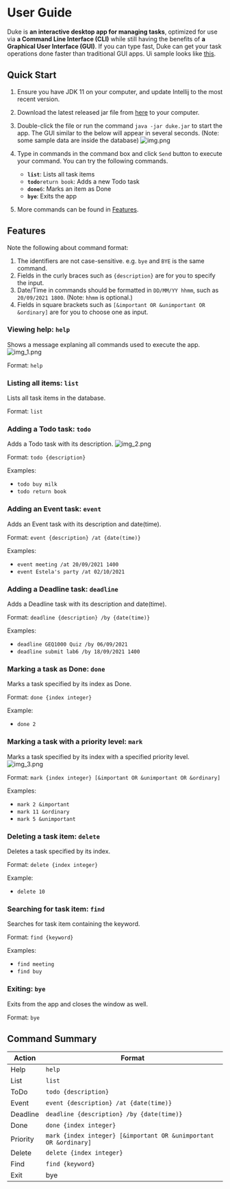 # User Guide

Duke is **an interactive desktop app for managing tasks**, optimized for use via **a Command Line Interface (CLI)** while still having the benefits of **a Graphical User Interface (GUI)**. If you can type fast, Duke can get your task operations done faster than traditional GUI apps. 
Ui sample looks like [this](https://github.com/wengYing227/ip/blob/master/docs/Ui.png).

## Quick Start

1. Ensure you have JDK 11 on your computer, and update Intellij to the most recent version.
2. Download the latest released jar file from [here](https://github.com/wengYing227/ip/releases) to your computer.
3. Double-click the file or run the command `java -jar duke.jar` to start the app. The GUI similar to the below will
appear in several seconds. (Note: some sample data are inside the database)
![img.png](img.png)

4. Type in commands in the command box and click `Send` button to execute your command.
You can try the following commands.
   - **`list`**: Lists all task items
   - **`todo`**`return book`: Adds a new Todo task
   - **`done`**`6`: Marks an item as Done
   - **`bye`**: Exits the app
5. More commands can be found in [Features](https://github.com/wengYing227/ip/blob/master/docs/README.md#features).

## Features 
Note the following about command format:
1. The identifiers are not case-sensitive. e.g. `bye` and `BYE` is the same command.
2. Fields in the curly braces such as `{description}` are for you to specify the input.
3. Date/Time in commands should be formatted in `DD/MM/YY hhmm`, such as `20/09/2021 1800`. (Note: `hhmm` is optional.)
4. Fields in square brackets such as `[&important OR &unimportant OR &ordinary]` are for you to choose one as input.
### Viewing help: `help`

Shows a message explaning all commands used to execute the app.
![img_1.png](img_1.png)

Format: `help`

### Listing all items: `list`

Lists all task items in the database.

Format: `list`

### Adding a Todo task: `todo`

Adds a Todo task with its description.
![img_2.png](img_2.png)

Format: `todo {description}`

Examples:
- `todo buy milk`
- `todo return book`

### Adding an Event task: `event`

Adds an Event task with its description and date(time).

Format: `event {description} /at {date(time)}`

Examples:
- `event meeting /at 20/09/2021 1400`
- `event Estela's party /at 02/10/2021`

### Adding a Deadline task: `deadline`

Adds a Deadline task with its description and date(time).

Format: `deadline {description} /by {date(time)}`

Examples:
- `deadline GEQ1000 Quiz /by 06/09/2021`
- `deadline submit lab6 /by 18/09/2021 1400`

### Marking a task as Done: `done`

Marks a task specified by its index as Done.

Format: `done {index integer}`

Example: 
- `done 2`

### Marking a task with a priority level: `mark`

Marks a task specified by its index with a specified priority level.
![img_3.png](img_3.png)

Format: `mark {index integer} [&important OR &unimportant OR &ordinary]`

Examples:
- `mark 2 &important`
- `mark 11 &ordinary`
- `mark 5 &unimportant`

### Deleting a task item: `delete`

Deletes a task specified by its index.

Format: `delete {index integer}`

Example:
- `delete 10`

### Searching for task item: `find`

Searches for task item containing the keyword.

Format: `find {keyword}`

Examples:
- `find meeting`
- `find buy`

### Exiting: `bye`

Exits from the app and closes the window as well.

Format: `bye`

## Command Summary
Action|Format
------|------
Help | `help`
List | `list`
ToDo | `todo {description}`
Event | `event {description} /at {date(time)}`
Deadline | `deadline {description} /by {date(time)}`
Done | `done {index integer}`
Priority | `mark {index integer} [&important OR &unimportant OR &ordinary]`
Delete | `delete {index integer}`
Find | `find {keyword}`
Exit | bye
